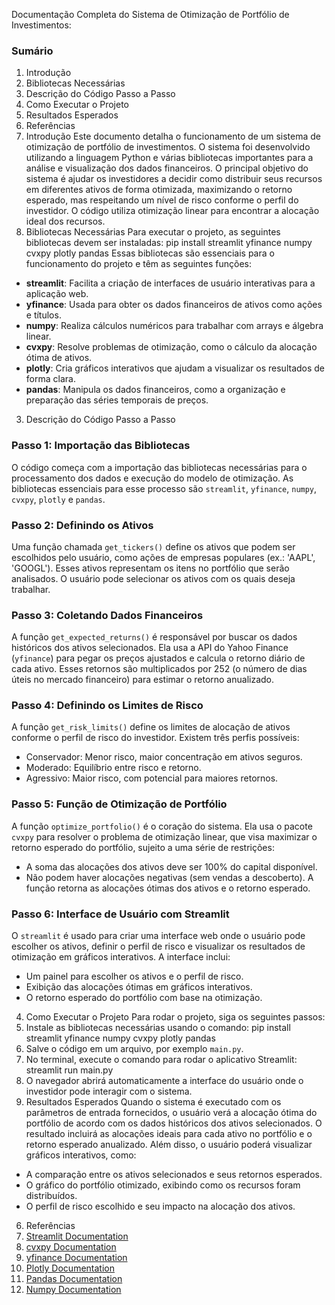 Documentação Completa do Sistema de Otimização de Portfólio de Investimentos: 
### Sumário
1. Introdução
2. Bibliotecas Necessárias
3. Descrição do Código Passo a Passo
4. Como Executar o Projeto
5. Resultados Esperados
6. Referências
1. Introdução
Este documento detalha o funcionamento de um sistema de otimização de portfólio de
investimentos. O sistema foi desenvolvido utilizando a linguagem Python e várias bibliotecas
importantes para a análise e visualização dos dados financeiros. O principal objetivo do sistema é
ajudar os investidores a decidir como distribuir seus recursos em diferentes ativos de forma
otimizada, maximizando o retorno esperado, mas respeitando um nível de risco conforme o perfil do
investidor. O código utiliza otimização linear para encontrar a alocação ideal dos recursos.
2. Bibliotecas Necessárias
Para executar o projeto, as seguintes bibliotecas devem ser instaladas:
pip install streamlit yfinance numpy cvxpy plotly pandas
Essas bibliotecas são essenciais para o funcionamento do projeto e têm as seguintes funções:
- **streamlit**: Facilita a criação de interfaces de usuário interativas para a aplicação web.
- **yfinance**: Usada para obter os dados financeiros de ativos como ações e títulos.
- **numpy**: Realiza cálculos numéricos para trabalhar com arrays e álgebra linear.
- **cvxpy**: Resolve problemas de otimização, como o cálculo da alocação ótima de ativos.
- **plotly**: Cria gráficos interativos que ajudam a visualizar os resultados de forma clara.
- **pandas**: Manipula os dados financeiros, como a organização e preparação das séries
temporais de preços.
3. Descrição do Código Passo a Passo
### Passo 1: Importação das Bibliotecas
O código começa com a importação das bibliotecas necessárias para o processamento dos dados
e execução do modelo de otimização. As bibliotecas essenciais para esse processo são `streamlit`,
`yfinance`, `numpy`, `cvxpy`, `plotly` e `pandas`.
### Passo 2: Definindo os Ativos
Uma função chamada `get_tickers()` define os ativos que podem ser escolhidos pelo usuário, como
ações de empresas populares (ex.: 'AAPL', 'GOOGL'). Esses ativos representam os itens no
portfólio que serão analisados. O usuário pode selecionar os ativos com os quais deseja trabalhar.
### Passo 3: Coletando Dados Financeiros
A função `get_expected_returns()` é responsável por buscar os dados históricos dos ativos
selecionados. Ela usa a API do Yahoo Finance (`yfinance`) para pegar os preços ajustados e
calcula o retorno diário de cada ativo. Esses retornos são multiplicados por 252 (o número de dias
úteis no mercado financeiro) para estimar o retorno anualizado.
### Passo 4: Definindo os Limites de Risco
A função `get_risk_limits()` define os limites de alocação de ativos conforme o perfil de risco do
investidor. Existem três perfis possíveis:
- Conservador: Menor risco, maior concentração em ativos seguros.
- Moderado: Equilíbrio entre risco e retorno.
- Agressivo: Maior risco, com potencial para maiores retornos.
### Passo 5: Função de Otimização de Portfólio
A função `optimize_portfolio()` é o coração do sistema. Ela usa o pacote `cvxpy` para resolver o
problema de otimização linear, que visa maximizar o retorno esperado do portfólio, sujeito a uma
série de restrições:
- A soma das alocações dos ativos deve ser 100% do capital disponível.
- Não podem haver alocações negativas (sem vendas a descoberto).
A função retorna as alocações ótimas dos ativos e o retorno esperado.
### Passo 6: Interface de Usuário com Streamlit
O `streamlit` é usado para criar uma interface web onde o usuário pode escolher os ativos, definir o
perfil de risco e visualizar os resultados de otimização em gráficos interativos. A interface inclui:
- Um painel para escolher os ativos e o perfil de risco.
- Exibição das alocações ótimas em gráficos interativos.
- O retorno esperado do portfólio com base na otimização.
4. Como Executar o Projeto
Para rodar o projeto, siga os seguintes passos:
1. Instale as bibliotecas necessárias usando o comando:
 pip install streamlit yfinance numpy cvxpy plotly pandas
2. Salve o código em um arquivo, por exemplo `main.py`.
3. No terminal, execute o comando para rodar o aplicativo Streamlit:
 streamlit run main.py
4. O navegador abrirá automaticamente a interface do usuário onde o investidor pode interagir com
o sistema.
5. Resultados Esperados
Quando o sistema é executado com os parâmetros de entrada fornecidos, o usuário verá a
alocação ótima do portfólio de acordo com os dados históricos dos ativos selecionados. O resultado
incluirá as alocações ideais para cada ativo no portfólio e o retorno esperado anualizado.
Além disso, o usuário poderá visualizar gráficos interativos, como:
- A comparação entre os ativos selecionados e seus retornos esperados.
- O gráfico do portfólio otimizado, exibindo como os recursos foram distribuídos.
- O perfil de risco escolhido e seu impacto na alocação dos ativos.
6. Referências
1. [Streamlit Documentation](https://docs.streamlit.io)
2. [cvxpy Documentation](https://www.cvxpy.org)
3. [yfinance Documentation](https://pypi.org/project/yfinance/)
4. [Plotly Documentation](https://plotly.com/python/)
5. [Pandas Documentation](https://pandas.pydata.org/pandas-docs/stable/)
6. [Numpy Documentation](https://numpy.org/doc/stable/)
